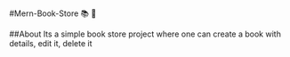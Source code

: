 #Mern-Book-Store 📚 🏪

##About
Its a simple book store project where one can create a book with details, edit it, delete it

```
